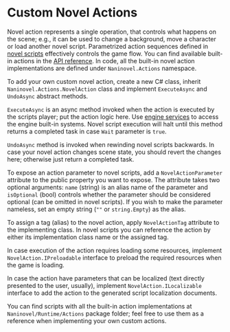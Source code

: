 # Custom Novel Actions

Novel action represents a single operation, that controls what happens on the scene; e.g., it can be used to change a background, move a character or load another novel script. Parametrized action sequences defined in [novel scripts](/guide/novel-scripts.md) effectively controls the game flow. You can find available built-in actions in the [API reference](/api/). In code, all the built-in novel action implementations are defined under `Naninovel.Actions` namespace.


To add your own custom novel action, create a new C# class, inherit `Naninovel.Actions.NovelAction` class and implement `ExecuteAsync` and `UndoAsync` abstract methods.

`ExecuteAsync` is an async method invoked when the action is executed by the scripts player; put the action logic here. Use [engine services](/guide/engine-services.md) to access the engine built-in systems. Novel script execution will halt until this method returns a completed task in case `Wait` parameter is `true`.

`UndoAsync` method is invoked when rewinding novel scripts backwards. In case your novel action changes scene state, you should revert the changes here; otherwise just return a completed task.

To expose an action parameter to novel scripts, add a `NovelActionParameter` attribute to the public property you want to expose. The attribute takes two optional arguments: `name` (string) is an alias name of the parameter and `isOptional` (bool) controls whether the parameter should be considered optional (can be omitted in novel scripts). If you wish to make the parameter nameless, set an empty string (`""` or `string.Empty`) as the alias.

To assign a tag (alias) to the novel action, apply `NovelActionTag` attribute to the implementing class. In novel scripts you can reference the action by either its implementation class name or the assigned tag.

In case execution of the action requires loading some resources, implement `NovelAction.IPreloadable` interface to preload the required resources when the game is loading.

In case the action have parameters that can be localized (text directly presented to the user, usually), implement `NovelAction.ILocalizable` interface to add the action to the generated script localization documents.

You can find scripts with all the built-in action implementations at `Naninovel/Runtime/Actions` package folder; feel free to use them as a reference when implementing your own custom actions.


